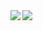 <a href="https://camo.githubusercontent.com/d9bcbbcc070a845ef7858455d87259761182c28fcb57af8b74723e372a56d0f4/68747470733a2f2f6769746875622d726561646d652d73746174732e76657263656c2e6170702f6170693f757365726e616d653d73747564696f333130342673686f775f69636f6e733d74727565267468656d653d64726163756c61">
  <img align="left" src="https://github-readme-stats.vercel.app/api?username=studio3104&show_icons=true&count_private=true" />
</a>
<a href="https://camo.githubusercontent.com/0ba0fc1158f5152413059d904d20632baeeb4ec79dc0e1c24966392a420bd290/68747470733a2f2f6769746875622d726561646d652d73746174732e76657263656c2e6170702f6170692f746f702d6c616e67732f3f757365726e616d653d73747564696f333130342673686f775f69636f6e733d7472756526636f756e745f707269766174653d74727565">
  <img align="left" src="https://github-readme-stats.vercel.app/api/top-langs/?username=studio3104&show_icons=true&count_private=true" />
</a>
